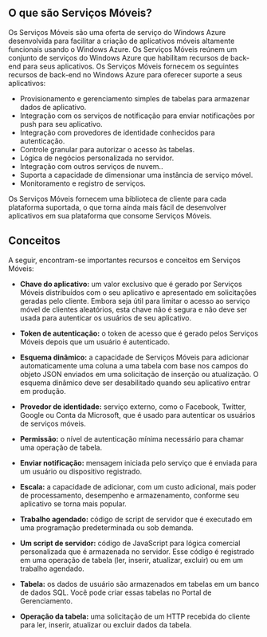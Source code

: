 ## <a name="what-is"></a>O que são Serviços Móveis?

Os Serviços Móveis são uma oferta de serviço do Windows Azure desenvolvida para facilitar a criação de aplicativos móveis altamente funcionais usando o Windows Azure. Os Serviços Móveis reúnem um conjunto de serviços do Windows Azure que habilitam recursos de back-end para seus aplicativos. Os Serviços Móveis fornecem os seguintes recursos de back-end no Windows Azure para oferecer suporte a seus aplicativos: 

+ Provisionamento e gerenciamento simples de tabelas para armazenar dados de aplicativo. 
+ Integração com os serviços de notificação para enviar notificações por push para seu aplicativo.
+ Integração com provedores de identidade conhecidos para autenticação.
+ Controle granular para autorizar o acesso às tabelas.
+ Lógica de negócios personalizada no servidor.
+ Integração com outros serviços de nuvem..
+ Suporta a capacidade de dimensionar uma instância de serviço móvel.
+ Monitoramento e registro de serviços.

Os Serviços Móveis fornecem uma biblioteca de cliente para cada plataforma suportada, o que torna ainda mais fácil de desenvolver aplicativos em sua plataforma que consome Serviços Móveis.

## <a name="concepts"> </a>Conceitos

A seguir, encontram-se importantes recursos e conceitos em Serviços Móveis:

<!--![1][1]-->

+ **Chave do aplicativo:** um valor exclusivo que é gerado por Serviços Móveis distribuídos com o seu aplicativo e apresentado em solicitações geradas pelo cliente. Embora seja útil para limitar o acesso ao serviço móvel de clientes aleatórios, esta chave não é segura e não deve ser usada para autenticar os usuários de seu aplicativo.    

+ **Token de autenticação:** o token de acesso que é gerado pelos Serviços Móveis depois que um usuário é autenticado.

+ **Esquema dinâmico:** a capacidade de Serviços Móveis para adicionar automaticamente uma coluna a uma tabela com base nos campos do objeto JSON enviados em uma solicitação de inserção ou atualização. O esquema dinâmico deve ser desabilitado quando seu aplicativo entrar em produção. 

+ **Provedor de identidade:** serviço externo, como o Facebook, Twitter, Google ou Conta da Microsoft, que é usado para autenticar os usuários de serviços móveis.

+ **Permissão:** o nível de autenticação mínima necessário para chamar uma operação de tabela.  

+ **Enviar notificação:** mensagem iniciada pelo serviço que é enviada para um usuário ou dispositivo registrado.

+ **Escala:** a capacidade de adicionar, com um custo adicional, mais poder de processamento, desempenho e armazenamento, conforme seu aplicativo se torna mais popular.

+ **Trabalho agendado:** código de script de servidor que é executado em uma programação predeterminada ou sob demanda.

+ **Um script de servidor:** código de JavaScript para lógica comercial personalizada que é armazenada no servidor. Esse código é registrado em uma operação de tabela (ler, inserir, atualizar, excluir) ou em um trabalho agendado. 

+ **Tabela:** os dados de usuário são armazenados em tabelas em um banco de dados SQL. Você pode criar essas tabelas no Portal de Gerenciamento.

+ **Operação da tabela:** uma solicitação de um HTTP recebida do cliente para ler, inserir, atualizar ou excluir dados da tabela.


<!-- Images. -->


  

